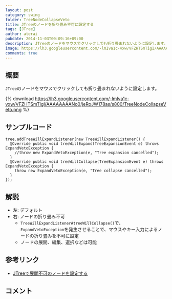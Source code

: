 ```yaml
---
layout: post
category: swing
folder: TreeNodeCollapseVeto
title: JTreeのノードを折り畳み不可に設定する
tags: [JTree]
author: aterai
pubdate: 2014-11-03T00:09:16+09:00
description: JTreeのノードをマウスでクリックしても折り畳まれないように設定します。
image: https://lh3.googleusercontent.com/-lmIva1c-vxw/VFZHTSmTigI/AAAAAAAANo0/jeRoJW178as/s800/TreeNodeCollapseVeto.png
comments: true
---
```

## 概要
`JTree`のノードをマウスでクリックしても折り畳まれないように設定します。

{% download https://lh3.googleusercontent.com/-lmIva1c-vxw/VFZHTSmTigI/AAAAAAAANo0/jeRoJW178as/s800/TreeNodeCollapseVeto.png %}

## サンプルコード
<pre class="prettyprint"><code>tree.addTreeWillExpandListener(new TreeWillExpandListener() {
  @Override public void treeWillExpand(TreeExpansionEvent e) throws ExpandVetoException {
    //throw new ExpandVetoException(e, "Tree expansion cancelled");
  }
  @Override public void treeWillCollapse(TreeExpansionEvent e) throws ExpandVetoException {
    throw new ExpandVetoException(e, "Tree collapse cancelled");
  }
});
</code></pre>

## 解説
- 左: デフォルト
- 右: ノードの折り畳み不可
    - `TreeWillExpandListener#treeWillCollapse()`で、`ExpandVetoException`を発生させることで、マウスやキー入力によるノードの折り畳みを不可に設定
    - ノードの展開、編集、選択などは可能

<!-- dummy comment line for breaking list -->

## 参考リンク
- [JTreeで展開不可のノードを設定する](http://ateraimemo.com/Swing/PreventNodeExpanding.html)

<!-- dummy comment line for breaking list -->

## コメント
